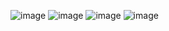 ![image](https://github.com/gourav-ravi/Daily_Tasks/assets/145653975/0da148ad-15cd-440a-873f-661f84d403fe)
![image](https://github.com/gourav-ravi/Daily_Tasks/assets/145653975/01658d71-6c91-4521-b4e4-784f988d6ceb)
![image](https://github.com/gourav-ravi/Daily_Tasks/assets/145653975/beb32b33-7329-4e3a-adb4-0ab5f2c902aa)
![image](https://github.com/gourav-ravi/Daily_Tasks/assets/145653975/4958debe-17cd-4d37-8bc2-6ed71b32a130)



